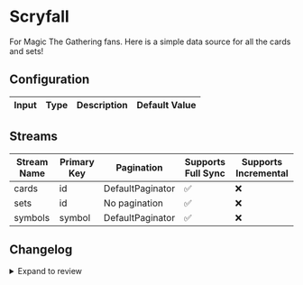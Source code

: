 # Scryfall
For Magic The Gathering fans. Here is a simple data source for all the cards and sets!

## Configuration

| Input | Type | Description | Default Value |
|-------|------|-------------|---------------|

## Streams
| Stream Name | Primary Key | Pagination | Supports Full Sync | Supports Incremental |
|-------------|-------------|------------|---------------------|----------------------|
| cards | id | DefaultPaginator | ✅ |  ❌  |
| sets | id | No pagination | ✅ |  ❌  |
| symbols | symbol | DefaultPaginator | ✅ |  ❌  |

## Changelog

<details>
  <summary>Expand to review</summary>

| Version | Date | Pull Request | Subject |
|---------|------|--------------|---------|
| 0.0.22 | 2025-05-04 | [59033](https://github.com/airbytehq/airbyte/pull/59033) | Update dependencies |
| 0.0.21 | 2025-04-19 | [58414](https://github.com/airbytehq/airbyte/pull/58414) | Update dependencies |
| 0.0.20 | 2025-04-12 | [57965](https://github.com/airbytehq/airbyte/pull/57965) | Update dependencies |
| 0.0.19 | 2025-04-05 | [57487](https://github.com/airbytehq/airbyte/pull/57487) | Update dependencies |
| 0.0.18 | 2025-03-29 | [56752](https://github.com/airbytehq/airbyte/pull/56752) | Update dependencies |
| 0.0.17 | 2025-03-22 | [56185](https://github.com/airbytehq/airbyte/pull/56185) | Update dependencies |
| 0.0.16 | 2025-03-08 | [55065](https://github.com/airbytehq/airbyte/pull/55065) | Update dependencies |
| 0.0.15 | 2025-02-23 | [54600](https://github.com/airbytehq/airbyte/pull/54600) | Update dependencies |
| 0.0.14 | 2025-02-15 | [53965](https://github.com/airbytehq/airbyte/pull/53965) | Update dependencies |
| 0.0.13 | 2025-02-08 | [53510](https://github.com/airbytehq/airbyte/pull/53510) | Update dependencies |
| 0.0.12 | 2025-02-01 | [53000](https://github.com/airbytehq/airbyte/pull/53000) | Update dependencies |
| 0.0.11 | 2025-01-25 | [52514](https://github.com/airbytehq/airbyte/pull/52514) | Update dependencies |
| 0.0.10 | 2025-01-18 | [51916](https://github.com/airbytehq/airbyte/pull/51916) | Update dependencies |
| 0.0.9 | 2025-01-11 | [51347](https://github.com/airbytehq/airbyte/pull/51347) | Update dependencies |
| 0.0.8 | 2024-12-28 | [50713](https://github.com/airbytehq/airbyte/pull/50713) | Update dependencies |
| 0.0.7 | 2024-12-21 | [50286](https://github.com/airbytehq/airbyte/pull/50286) | Update dependencies |
| 0.0.6 | 2024-12-14 | [49685](https://github.com/airbytehq/airbyte/pull/49685) | Update dependencies |
| 0.0.5 | 2024-12-12 | [49369](https://github.com/airbytehq/airbyte/pull/49369) | Update dependencies |
| 0.0.4 | 2024-12-11 | [49093](https://github.com/airbytehq/airbyte/pull/49093) | Starting with this version, the Docker image is now rootless. Please note that this and future versions will not be compatible with Airbyte versions earlier than 0.64 |
| 0.0.3 | 2024-11-04 | [47879](https://github.com/airbytehq/airbyte/pull/47879) | Update dependencies |
| 0.0.2 | 2024-10-28 | [47457](https://github.com/airbytehq/airbyte/pull/47457) | Update dependencies |
| 0.0.1 | 2024-08-28 | | Initial release by [@michel-tricot](https://github.com/michel-tricot) via Connector Builder |

</details>

